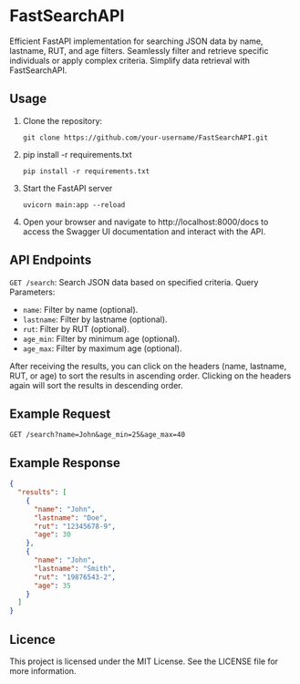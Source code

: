 # FastSearchAPI

Efficient FastAPI implementation for searching JSON data by name, lastname, RUT, and age filters. Seamlessly filter and retrieve specific individuals or apply complex criteria. Simplify data retrieval with FastSearchAPI.

## Usage

1. Clone the repository:
   ```shell
   git clone https://github.com/your-username/FastSearchAPI.git

2. pip install -r requirements.txt
   ```shell
   pip install -r requirements.txt

3. Start the FastAPI server
   ```shell
   uvicorn main:app --reload

4. Open your browser and navigate to http://localhost:8000/docs to access the Swagger UI documentation and interact with the API.



## API Endpoints
`GET /search`: Search JSON data based on specified criteria.
Query Parameters:
  - `name`: Filter by name (optional).
  - `lastname`: Filter by lastname (optional).
  - `rut`: Filter by RUT (optional).
  - `age_min`: Filter by minimum age (optional).
  - `age_max`: Filter by maximum age (optional).

After receiving the results, you can click on the headers (name, lastname, RUT, or age) to sort the results in ascending order. Clicking on the headers again will sort the results in descending order.


## Example Request
```http
GET /search?name=John&age_min=25&age_max=40
```


## Example Response
```json
{
  "results": [
    {
      "name": "John",
      "lastname": "Doe",
      "rut": "12345678-9",
      "age": 30
    },
    {
      "name": "John",
      "lastname": "Smith",
      "rut": "19876543-2",
      "age": 35
    }
  ]
}
```


## Licence

This project is licensed under the MIT License. See the LICENSE file for more information.

